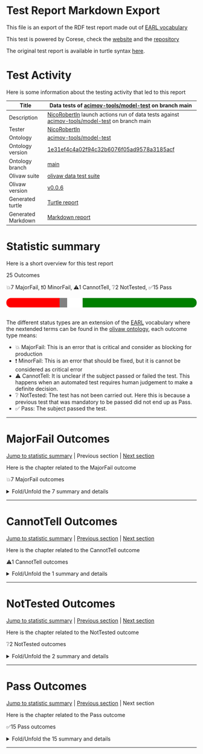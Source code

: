 # Test Report Markdown Export

This file is an export of the RDF test report made out of [EARL vocabulary](https://www.w3.org/TR/EARL10/)

This test is powered by Corese, check the [website](https://project.inria.fr/corese/) and the [repository](https://github.com/Wimmics/corese)

The original test report is available in turtle syntax [here](./data-test-actions.ttl).

# Test Activity

Here is some information about the testing activity that led to this report

|Title|Data&#32;tests&#32;of&#32;[acimov-tools/model-test](https://github.com/acimov-tools/model-test)&#32;on&#32;branch&#32;main|
|--|--|
|Description|[NicoRobertIn](https://github.com/NicoRobertIn)&#32;launch&#32;actions&#32;run&#32;of&#32;data&#32;tests&#32;against&#32;[acimov-tools/model-test](https://github.com/acimov-tools/model-test)&#32;on&#32;branch&#32;main|
|Tester|[NicoRobertIn](https://github.com/NicoRobertIn)|
|Ontology|[acimov-tools/model-test](https://github.com/acimov-tools/model-test)|
|Ontology version|[1e31ef4c4a02f94c32b6076f05ad9578a3185acf](https://github.com/acimov-tools/model-test/tree/1e31ef4c4a02f94c32b6076f05ad9578a3185acf)|
|Ontology branch|[main](https://github.com/acimov-tools/model-test/tree/main)|
|Olivaw suite|[olivaw data test suite](https://github.com/Wimmics/olivaw/blob/v0.0.6/olivaw/test/data/suite.py)|
|Olivaw version|[v0.0.6](https://github.com/Wimmics/olivaw)|
|Generated turtle|[Turtle report](./data-test-actions.ttl)|
|Generated Markdown|[Markdown report](./data-test-actions.md)|

# Statistic summary

Here is a short overview for this test report

25 Outcomes

:boom:7 MajorFail, :exclamation:0 MinorFail, :warning:1 CannotTell, :grey_question:2 NotTested, :white_check_mark:15 Pass

<div  style="border-radius: 12px; height: 25px; overflow: hidden"><img src="../assets/red.png" width="28%" height="25px"/><img src="../assets/orange.png" width="0%" height="25px"/><img src="../assets/grey.png" width="4%" height="25px"/><img src="../assets/white.png" width="8%" height="25px"/><img src="../assets/green.png" width="60%" height="25px"/></div>

<br/>

The different status types are an extension of the [EARL](https://www.w3.org/TR/EARL10-Schema/) vocabulary where the nextended terms can be found in the [olivaw ontology](https://ns.inria.fr/olivaw#), each outcome type means:
* :boom: MajorFail: This is an error that is critical and consider as blocking for production
* :exclamation: MinorFail: This is an error that should be fixed, but it is cannot be considered as critical error
* :warning: CannotTell: It is unclear if the subject passed or failed the test. This happens when an automated test requires human judgement to make a definite decision.
* :grey_question: NotTested:  The test has not been carried out. Here this is because a previous test that was mandatory to be passed did not end up as Pass.
* :white_check_mark: Pass: The subject passed the test.

***


# MajorFail Outcomes

[Jump to statistic summary](#statistic-summary)	|	Previous section	|	[Next section](#cannottell-outcomes)

Here is the chapter related to the MajorFail outcome

:boom:7 MajorFail outcomes

<details>
<summary>Fold/Unfold the 7 summary and details</summary>

## MajorFail Outcomes Summary

:boom:7 MajorFail outcomes

|*Jump*|*Number*|*Status*|*Subject*|*Criterion*|*Title*|*Link*|
|------|--------|--------|---------|-----------|-------|------|
|[Chapter top](#majorfail-outcomes)|<div id="summary-MajorFail-1">1/7</div>|:boom:MajorFail|`usecase-zeusecase-wronguncommonprefix`|[data-richness](https://raw.githubusercontent.com/acimov-tools/model-test/main/.acimov/custom-tests/data/richness.shacl#criterion)|Error on custom test |[Jump](#majorfail-outcome-number-1)|
|[Chapter top](#majorfail-outcomes)|<div id="summary-MajorFail-2">2/7</div>|:boom:MajorFail|`usecase-zeusecase-wrongcommonprefix`|[data-richness](https://raw.githubusercontent.com/acimov-tools/model-test/main/.acimov/custom-tests/data/richness.shacl#criterion)|Error on custom test |[Jump](#majorfail-outcome-number-2)|
|[Chapter top](#majorfail-outcomes)|<div id="summary-MajorFail-3">3/7</div>|:boom:MajorFail|`usecase-zeusecase-syntax`|[syntax](https://ns.inria.fr/olivaw#syntax)|Test subject has syntax errors|[Jump](#majorfail-outcome-number-3)|
|[Chapter top](#majorfail-outcomes)|<div id="summary-MajorFail-4">4/7</div>|:boom:MajorFail|`usecase-zeusecase-notrealterm`|[term-recognition](https://ns.inria.fr/olivaw#term-recognition)|Unknown ontology term|[Jump](#majorfail-outcome-number-4)|
|[Chapter top](#majorfail-outcomes)|<div id="summary-MajorFail-5">5/7</div>|:boom:MajorFail|`usecase-zeusecase-notrealterm`|[data-richness](https://raw.githubusercontent.com/acimov-tools/model-test/main/.acimov/custom-tests/data/richness.shacl#criterion)|Error on custom test |[Jump](#majorfail-outcome-number-5)|
|[Chapter top](#majorfail-outcomes)|<div id="summary-MajorFail-6">6/7</div>|:boom:MajorFail|`usecase-zeusecase-inconsistent`|[owl-rl-constraint](https://ns.inria.fr/olivaw#owl-rl-constraint)|OWL RL Constraint violation|[Jump](#majorfail-outcome-number-6)|
|[Chapter top](#majorfail-outcomes)|<div id="summary-MajorFail-7">7/7</div>|:boom:MajorFail|`dataset-domain1-scenario1`|[owl-rl-constraint](https://ns.inria.fr/olivaw#owl-rl-constraint)|OWL RL Constraint violation|[Jump](#majorfail-outcome-number-7)|

***

## MajorFail Outcomes Details

This subchapter gives more details to the :boom:MajorFail outcomes

### MajorFail Outcome number 1

[Jump to summary definition](#summary-MajorFail-1)	|	Previous MajorFail outcome	|	[Next MajorFail outcome](#majorfail-outcome-number-2)

:boom:MajorFail outcome
#### Subject detail
|Name|usecase-zeusecase-wronguncommonprefix|
|----|----|
|Title|Standalone&#32;use&#32;case&#32;use-cases/zeusecase/wronguncommonprefix.ttl&#32;from&#32;branch&#32;main|
|Composition|- [Use case zeusecase/wronguncommonprefix](https://github.com/acimov-tools/model-test/blob/main/use-cases/zeusecase/wronguncommonprefix.ttl)|

#### Criterion detail
|Identifier|[data-richness](https://raw.githubusercontent.com/acimov-tools/model-test/main/.acimov/custom-tests/data/richness.shacl#criterion)|
|----|----|
|Title|The&#32;vocabulary&#32;is&#32;linked&#32;to&#32;by&#32;other&#32;vocabularies|
|Description|Each&#32;node&#32;should&#32;have&#32;predicates&#32;other&#32;than&#32;rdf:type|

#### Outcome Detail
|Jump|Type|:boom:MajorFail|
|----|----|----|
|[Section top](#majorfail-outcome-number-1)|Identifier|`data-richness`|
|[Section top](#majorfail-outcome-number-1)|Title|Error&#32;on&#32;custom&#32;test&#32;|
|[Section top](#majorfail-outcome-number-1)|Description|Error&#32;occured&#32;while&#32;running&#32;custom&#32;test&#32;|
|[Section top](#majorfail-outcome-number-1)|Pointer|<pre lang="Turtle"><code>:shape&#32;a&#32;sh:NodeShape&#32;;  &#10; &#32; &#32; &#32; &#32;sh:message&#32; &#34;Some&#32;subjects&#32;only&#32;have&#32;a&#32;rdf:type&#32;property&#34; &#32;;  &#10; &#32; &#32; &#32; &#32;sh:severity&#32;sh:Warning&#32;;  &#10; &#32; &#32; &#32; &#32;sh:sparql&#32; &#91;&#32;sh:select&#32; &#34; &#34; &#34;  &#10;select&#32;?this&#32;where&#32;{  &#10; &#32; &#32;?this&#32;?p&#32;?o&#32;.  &#10; &#32; &#32; &#32;filter&#32;(?p&#32;!=&#32;rdf:t...&#34; &#34; &#34; &#32;]&#32;;  &#10; &#32; &#32; &#32; &#32;sh:targetSubjectsOf&#32;rdf:type&#32;.</code></pre>|
|[Section top](#majorfail-outcome-number-1)|Pointer|<pre lang="Turtle"><code>violation:91d00856-b3cb-4ae8-8896-79f968088ac6&#32;a&#32;sh:ValidationResult&#32;;  &#10; &#32; &#32; &#32; &#32;sh:focusNode&#32; &#60;https://www.example.org/zeusecase/zeInstance> &#32;;  &#10; &#32; &#32; &#32; &#32;sh:resultMessage&#32; &#34;Some&#32;subjects&#32;only&#32;have&#32;a&#32;rdf:type&#32;property&#34; &#32;;  &#10; &#32; &#32; &#32; &#32;sh:resultPath&#32;sh:sparql&#32;;  &#10; &#32; &#32; &#32; &#32;sh:resultSeverity&#32;sh:Warning&#32;;  &#10; &#32; &#32; &#32; &#32;sh:sourceConstraintComponent&#32;sh:sparqlCount&#32;;  &#10; &#32; &#32; &#32; &#32;sh:sourceShape&#32;data-richness:shape&#32;.</code></pre>|
|[Section top](#majorfail-outcome-number-1)|Pointer|<pre lang="Turtle"><code>:zeInstance&#32;a&#32; &#60;http://www.example.org/olivaw/ClassA> &#32;.</code></pre>|

***
### MajorFail Outcome number 2

[Jump to summary definition](#summary-MajorFail-2)	|	[Previous MajorFail outcome](#majorfail-outcome-number-1)	|	[Next MajorFail outcome](#majorfail-outcome-number-3)

:boom:MajorFail outcome
#### Subject detail
|Name|usecase-zeusecase-wrongcommonprefix|
|----|----|
|Title|Standalone&#32;use&#32;case&#32;use-cases/zeusecase/wrongcommonprefix.ttl&#32;from&#32;branch&#32;main|
|Composition|- [Use case zeusecase/wrongcommonprefix](https://github.com/acimov-tools/model-test/blob/main/use-cases/zeusecase/wrongcommonprefix.ttl)|

#### Criterion detail
|Identifier|[data-richness](https://raw.githubusercontent.com/acimov-tools/model-test/main/.acimov/custom-tests/data/richness.shacl#criterion)|
|----|----|
|Title|The&#32;vocabulary&#32;is&#32;linked&#32;to&#32;by&#32;other&#32;vocabularies|
|Description|Each&#32;node&#32;should&#32;have&#32;predicates&#32;other&#32;than&#32;rdf:type|

#### Outcome Detail
|Jump|Type|:boom:MajorFail|
|----|----|----|
|[Section top](#majorfail-outcome-number-2)|Identifier|`data-richness`|
|[Section top](#majorfail-outcome-number-2)|Title|Error&#32;on&#32;custom&#32;test&#32;|
|[Section top](#majorfail-outcome-number-2)|Description|Error&#32;occured&#32;while&#32;running&#32;custom&#32;test&#32;|
|[Section top](#majorfail-outcome-number-2)|Pointer|<pre lang="Turtle"><code>:shape&#32;a&#32;sh:NodeShape&#32;;  &#10; &#32; &#32; &#32; &#32;sh:message&#32; &#34;Some&#32;subjects&#32;only&#32;have&#32;a&#32;rdf:type&#32;property&#34; &#32;;  &#10; &#32; &#32; &#32; &#32;sh:severity&#32;sh:Warning&#32;;  &#10; &#32; &#32; &#32; &#32;sh:sparql&#32; &#91;&#32;sh:select&#32; &#34; &#34; &#34;  &#10;select&#32;?this&#32;where&#32;{  &#10; &#32; &#32;?this&#32;?p&#32;?o&#32;.  &#10; &#32; &#32; &#32;filter&#32;(?p&#32;!=&#32;rdf:t...&#34; &#34; &#34; &#32;]&#32;;  &#10; &#32; &#32; &#32; &#32;sh:targetSubjectsOf&#32;rdf:type&#32;.</code></pre>|
|[Section top](#majorfail-outcome-number-2)|Pointer|<pre lang="Turtle"><code>violation:ea45baff-aab5-4b92-8fd1-decc5b95c23e&#32;a&#32;sh:ValidationResult&#32;;  &#10; &#32; &#32; &#32; &#32;sh:focusNode&#32; &#60;https://www.example.org/zeusecase/zeInstance> &#32;;  &#10; &#32; &#32; &#32; &#32;sh:resultMessage&#32; &#34;Some&#32;subjects&#32;only&#32;have&#32;a&#32;rdf:type&#32;property&#34; &#32;;  &#10; &#32; &#32; &#32; &#32;sh:resultPath&#32;sh:sparql&#32;;  &#10; &#32; &#32; &#32; &#32;sh:resultSeverity&#32;sh:Warning&#32;;  &#10; &#32; &#32; &#32; &#32;sh:sourceConstraintComponent&#32;sh:sparqlCount&#32;;  &#10; &#32; &#32; &#32; &#32;sh:sourceShape&#32;data-richness:shape&#32;.</code></pre>|
|[Section top](#majorfail-outcome-number-2)|Pointer|<pre lang="Turtle"><code>:zeInstance&#32;a&#32;sand:ClassA&#32;.</code></pre>|

***
### MajorFail Outcome number 3

[Jump to summary definition](#summary-MajorFail-3)	|	[Previous MajorFail outcome](#majorfail-outcome-number-2)	|	[Next MajorFail outcome](#majorfail-outcome-number-4)

:boom:MajorFail outcome
#### Subject detail
|Name|usecase-zeusecase-syntax|
|----|----|
|Title|Standalone&#32;use&#32;case&#32;use-cases/zeusecase/syntax.ttl&#32;from&#32;branch&#32;main|
|Composition|- [Use case zeusecase/syntax](https://github.com/acimov-tools/model-test/blob/main/use-cases/zeusecase/syntax.ttl)|

#### Criterion detail
|Identifier|[syntax](https://ns.inria.fr/olivaw#syntax)|
|----|----|
|Title|Syntax&#32;test|
|Description|A&#32;test&#32;meant&#32;to&#32;check&#32;wether&#32;the&#32;test&#32;subject&#32;is&#32;syntaxically&#32;correct&#32;or&#32;not.|

#### Outcome Detail
|Jump|Type|:boom:MajorFail|
|----|----|----|
|[Section top](#majorfail-outcome-number-3)|Identifier|`syntax-error`|
|[Section top](#majorfail-outcome-number-3)|Title|Test&#32;subject&#32;has&#32;syntax&#32;errors|
|[Section top](#majorfail-outcome-number-3)|Description|Encountered&#32; &#34;a&#34; &#32;at&#32;line&#32;6,&#32;column&#32;27.|

***
### MajorFail Outcome number 4

[Jump to summary definition](#summary-MajorFail-4)	|	[Previous MajorFail outcome](#majorfail-outcome-number-3)	|	[Next MajorFail outcome](#majorfail-outcome-number-5)

:boom:MajorFail outcome
#### Subject detail
|Name|usecase-zeusecase-notrealterm|
|----|----|
|Title|Standalone&#32;use&#32;case&#32;use-cases/zeusecase/notrealterm.ttl&#32;from&#32;branch&#32;main|
|Composition|- [Use case zeusecase/notrealterm](https://github.com/acimov-tools/model-test/blob/main/use-cases/zeusecase/notrealterm.ttl)|

#### Criterion detail
|Identifier|[term-recognition](https://ns.inria.fr/olivaw#term-recognition)|
|----|----|
|Title|Term&#32;recognition&#32;test|
|Description|A&#32;test&#32;meant&#32;to&#32;detect&#32;if&#32;all&#32;the&#32;terms&#32;from&#32;the&#32;subject&#32;that&#32;are&#32;from&#32;the&#32;ontology&#32;namespace&#32;are&#32;indeed&#32;defined&#32;in&#32;the&#32;ontology|

#### Outcome Detail
|Jump|Type|:boom:MajorFail|
|----|----|----|
|[Section top](#majorfail-outcome-number-4)|Identifier|`unknown-term`|
|[Section top](#majorfail-outcome-number-4)|Title|Unknown&#32;ontology&#32;term|
|[Section top](#majorfail-outcome-number-4)|Description|Some&#32;fragment&#32;terms&#32;are&#32;in&#32;ontology&#32;namespace&#32;but&#32;not&#32;defined&#32;in&#32;ontology|
|[Section top](#majorfail-outcome-number-4)|Pointer|<pre lang="Turtle"><code>Term&#32;not&#32;recognized:&#32; &#60;https://www.example.org/olivaw/ClasseA></code></pre>|
|[Section top](#majorfail-outcome-number-4)|Pointer|<pre lang="Turtle"><code>&#60;https://www.example.org/zeusecase/zeInstance> &#32;a&#32;:ClasseA&#32;.</code></pre>|

***
### MajorFail Outcome number 5

[Jump to summary definition](#summary-MajorFail-5)	|	[Previous MajorFail outcome](#majorfail-outcome-number-4)	|	[Next MajorFail outcome](#majorfail-outcome-number-6)

:boom:MajorFail outcome
#### Subject detail
|Name|usecase-zeusecase-notrealterm|
|----|----|
|Title|Standalone&#32;use&#32;case&#32;use-cases/zeusecase/notrealterm.ttl&#32;from&#32;branch&#32;main|
|Composition|- [Use case zeusecase/notrealterm](https://github.com/acimov-tools/model-test/blob/main/use-cases/zeusecase/notrealterm.ttl)|

#### Criterion detail
|Identifier|[data-richness](https://raw.githubusercontent.com/acimov-tools/model-test/main/.acimov/custom-tests/data/richness.shacl#criterion)|
|----|----|
|Title|The&#32;vocabulary&#32;is&#32;linked&#32;to&#32;by&#32;other&#32;vocabularies|
|Description|Each&#32;node&#32;should&#32;have&#32;predicates&#32;other&#32;than&#32;rdf:type|

#### Outcome Detail
|Jump|Type|:boom:MajorFail|
|----|----|----|
|[Section top](#majorfail-outcome-number-5)|Identifier|`data-richness`|
|[Section top](#majorfail-outcome-number-5)|Title|Error&#32;on&#32;custom&#32;test&#32;|
|[Section top](#majorfail-outcome-number-5)|Description|Error&#32;occured&#32;while&#32;running&#32;custom&#32;test&#32;|
|[Section top](#majorfail-outcome-number-5)|Pointer|<pre lang="Turtle"><code>:shape&#32;a&#32;sh:NodeShape&#32;;  &#10; &#32; &#32; &#32; &#32;sh:message&#32; &#34;Some&#32;subjects&#32;only&#32;have&#32;a&#32;rdf:type&#32;property&#34; &#32;;  &#10; &#32; &#32; &#32; &#32;sh:severity&#32;sh:Warning&#32;;  &#10; &#32; &#32; &#32; &#32;sh:sparql&#32; &#91;&#32;sh:select&#32; &#34; &#34; &#34;  &#10;select&#32;?this&#32;where&#32;{  &#10; &#32; &#32;?this&#32;?p&#32;?o&#32;.  &#10; &#32; &#32; &#32;filter&#32;(?p&#32;!=&#32;rdf:t...&#34; &#34; &#34; &#32;]&#32;;  &#10; &#32; &#32; &#32; &#32;sh:targetSubjectsOf&#32;rdf:type&#32;.</code></pre>|
|[Section top](#majorfail-outcome-number-5)|Pointer|<pre lang="Turtle"><code>violation:7e305e1e-bea6-4b13-a67a-fc99828b91d4&#32;a&#32;sh:ValidationResult&#32;;  &#10; &#32; &#32; &#32; &#32;sh:focusNode&#32; &#60;https://www.example.org/zeusecase/zeInstance> &#32;;  &#10; &#32; &#32; &#32; &#32;sh:resultMessage&#32; &#34;Some&#32;subjects&#32;only&#32;have&#32;a&#32;rdf:type&#32;property&#34; &#32;;  &#10; &#32; &#32; &#32; &#32;sh:resultPath&#32;sh:sparql&#32;;  &#10; &#32; &#32; &#32; &#32;sh:resultSeverity&#32;sh:Warning&#32;;  &#10; &#32; &#32; &#32; &#32;sh:sourceConstraintComponent&#32;sh:sparqlCount&#32;;  &#10; &#32; &#32; &#32; &#32;sh:sourceShape&#32;data-richness:shape&#32;.</code></pre>|
|[Section top](#majorfail-outcome-number-5)|Pointer|<pre lang="Turtle"><code>:zeInstance&#32;a&#32;sand:ClasseA&#32;.</code></pre>|

***
### MajorFail Outcome number 6

[Jump to summary definition](#summary-MajorFail-6)	|	[Previous MajorFail outcome](#majorfail-outcome-number-5)	|	[Next MajorFail outcome](#majorfail-outcome-number-7)

:boom:MajorFail outcome
#### Subject detail
|Name|usecase-zeusecase-inconsistent|
|----|----|
|Title|Standalone&#32;use&#32;case&#32;use-cases/zeusecase/inconsistent.ttl&#32;from&#32;branch&#32;main|
|Composition|- [Use case zeusecase/inconsistent](https://github.com/acimov-tools/model-test/blob/main/use-cases/zeusecase/inconsistent.ttl)|

#### Criterion detail
|Identifier|[owl-rl-constraint](https://ns.inria.fr/olivaw#owl-rl-constraint)|
|----|----|
|Title|OWL&#32;RL&#32;Constraint&#32;test|
|Description|A&#32;test&#32;meant&#32;to&#32;check&#32;wether&#32;the&#32;test&#32;subject&#32;is&#32;syntaxically&#32;correct&#32;or&#32;not.|

#### Outcome Detail
|Jump|Type|:boom:MajorFail|
|----|----|----|
|[Section top](#majorfail-outcome-number-6)|Identifier|`owl-rl-constraint-violation`|
|[Section top](#majorfail-outcome-number-6)|Title|OWL&#32;RL&#32;Constraint&#32;violation|
|[Section top](#majorfail-outcome-number-6)|Description|http://www.w3.org/2002/07/owl#AllDisjointClasses&#32; &#10;rdf:type&#32;sp:ConstraintViolation&#32; &#10;sp:violationRoot&#32; &#60;https://www.example.org/zeusecase/zeInstance> &#32; &#10;rdfs:label&#32; &#34;Violates&#32;owl:AllDisjointClasses&#34; &#32; &#10;sp:arg1&#32; &#60;https://www.example.org/zeusecase/zeClassA> &#32; &#10;sp:arg2&#32; &#60;https://www.example.org/zeusecase/zeClassB> &#32; &#10; &#32; &#10;|

***
### MajorFail Outcome number 7

[Jump to summary definition](#summary-MajorFail-7)	|	[Previous MajorFail outcome](#majorfail-outcome-number-6)	|	Next MajorFail outcome

:boom:MajorFail outcome
#### Subject detail
|Name|dataset-domain1-scenario1|
|----|----|
|Title|Standalone&#32;dataset&#32;domains/domain1/scenario1/dataset.ttl&#32;from&#32;branch&#32;main|
|Composition|- [Dataset domain1/scenario1](https://github.com/acimov-tools/model-test/blob/main/domains/domain1/scenario1/dataset.ttl)|

#### Criterion detail
|Identifier|[owl-rl-constraint](https://ns.inria.fr/olivaw#owl-rl-constraint)|
|----|----|
|Title|OWL&#32;RL&#32;Constraint&#32;test|
|Description|A&#32;test&#32;meant&#32;to&#32;check&#32;wether&#32;the&#32;test&#32;subject&#32;is&#32;syntaxically&#32;correct&#32;or&#32;not.|

#### Outcome Detail
|Jump|Type|:boom:MajorFail|
|----|----|----|
|[Section top](#majorfail-outcome-number-7)|Identifier|`owl-rl-constraint-violation`|
|[Section top](#majorfail-outcome-number-7)|Title|OWL&#32;RL&#32;Constraint&#32;violation|
|[Section top](#majorfail-outcome-number-7)|Description|http://www.w3.org/2002/07/owl#AllDisjointClasses&#32; &#10;rdf:type&#32;sp:ConstraintViolation&#32; &#10;sp:violationRoot&#32; &#60;http://stardog.com/tutorial/The&lowbar;Beatles> &#32; &#10;rdfs:label&#32; &#34;Violates&#32;owl:AllDisjointClasses&#34; &#32; &#10;sp:arg1&#32; &#60;https://www.example.org/A> &#32; &#10;sp:arg2&#32; &#60;https://www.example.org/B> &#32; &#10; &#32; &#10;|

***

</details>

***


# CannotTell Outcomes

[Jump to statistic summary](#statistic-summary)	|	[Previous section](#majorfail-outcomes)	|	[Next section](#nottested-outcomes)

Here is the chapter related to the CannotTell outcome

:warning:1 CannotTell outcomes

<details>
<summary>Fold/Unfold the 1 summary and details</summary>

## CannotTell Outcomes Summary

:warning:1 CannotTell outcomes

|*Jump*|*Number*|*Status*|*Subject*|*Criterion*|*Title*|*Link*|
|------|--------|--------|---------|-----------|-------|------|
|[Chapter top](#cannottell-outcomes)|<div id="summary-CannotTell-1">1/1</div>|:warning:CannotTell|`usecase-zeusecase-wronguncommonprefix`|[namespace-validity](https://ns.inria.fr/olivaw#namespace-validity)|Possible namespace typo|[Jump](#cannottell-outcome-number-1)|

***

## CannotTell Outcomes Details

This subchapter gives more details to the :warning:CannotTell outcomes

### CannotTell Outcome number 1

[Jump to summary definition](#summary-CannotTell-1)	|	Previous CannotTell outcome	|	Next CannotTell outcome

:warning:CannotTell outcome
#### Subject detail
|Name|usecase-zeusecase-wronguncommonprefix|
|----|----|
|Title|Standalone&#32;use&#32;case&#32;use-cases/zeusecase/wronguncommonprefix.ttl&#32;from&#32;branch&#32;main|
|Composition|- [Use case zeusecase/wronguncommonprefix](https://github.com/acimov-tools/model-test/blob/main/use-cases/zeusecase/wronguncommonprefix.ttl)|

#### Criterion detail
|Identifier|[namespace-validity](https://ns.inria.fr/olivaw#namespace-validity)|
|----|----|
|Title|Prefix&#32;validity&#32;test|
|Description|A&#32;test&#32;case&#32;checking&#32;if&#32;all&#32;the&#32;prefixes&#32;are&#32;not&#32;too&#32;close&#32;from&#32;the&#32;most&#32;used&#32;existing&#32;namespaces&#32;(according&#32;to&#32;prefix&#32;cc)&#32;or&#32;an&#32;ontology&#32;namespace|

#### Outcome Detail
|Jump|Type|:warning:CannotTell|
|----|----|----|
|[Section top](#cannottell-outcome-number-1)|Identifier|`namespace-typo`|
|[Section top](#cannottell-outcome-number-1)|Title|Possible&#32;namespace&#32;typo|
|[Section top](#cannottell-outcome-number-1)|Description|The&#32;following&#32;namespace&#32;seems&#32;suspicious:  &#10; &#32;http://www.example.org/olivaw/&#32;  &#10;Was&#32;it&#32;supposed&#32;to&#32;correspond&#32;to&#32;one&#32;of&#32;these&#32;namespaces?|
|[Section top](#cannottell-outcome-number-1)|Pointer|<pre lang="Turtle"><code>Namespace&#32;usage&#32;in&#32;the&#32;subject&#32;file:</code></pre>|
|[Section top](#cannottell-outcome-number-1)|Pointer|<pre lang="Turtle"><code>&#60;https://www.example.org/zeusecase/zeInstance> &#32;a&#32; &#60;http://www.example.org/olivaw/ClassA> &#32;.</code></pre>|
|[Section top](#cannottell-outcome-number-1)|Pointer|<pre lang="Turtle"><code>Similar&#32;namespace&#32;found&#32;in&#32;file:  &#10;./use-cases/zeusecase/notrealterm.ttl&#32;  &#10;Namespace&#32;found:  &#10;https://www.example.org/olivaw/</code></pre>|
|[Section top](#cannottell-outcome-number-1)|Pointer|<pre lang="Turtle"><code>&#60;https://www.example.org/zeusecase/zeInstance> &#32;a&#32;similar-namespace:ClasseA&#32;.</code></pre>|

***

</details>

***


# NotTested Outcomes

[Jump to statistic summary](#statistic-summary)	|	[Previous section](#cannottell-outcomes)	|	[Next section](#pass-outcomes)

Here is the chapter related to the NotTested outcome

:grey_question:2 NotTested outcomes

<details>
<summary>Fold/Unfold the 2 summary and details</summary>

## NotTested Outcomes Summary

:grey_question:2 NotTested outcomes

|*Jump*|*Number*|*Status*|*Subject*|*Criterion*|*Title*|*Link*|
|------|--------|--------|---------|-----------|-------|------|
|[Chapter top](#nottested-outcomes)|<div id="summary-NotTested-1">1/2</div>|:grey_question:NotTested|`usecase-zeusecase-syntax`|[data-richness](https://ns.inria.fr/olivaw#data-richness)|Error on custom test |[Jump](#nottested-outcome-number-1)|
|[Chapter top](#nottested-outcomes)|<div id="summary-NotTested-2">2/2</div>|:grey_question:NotTested|`usecase-zeusecase-syntax`|[node-with-class](https://ns.inria.fr/olivaw#node-with-class)|Error on custom test |[Jump](#nottested-outcome-number-2)|

***

## NotTested Outcomes Details

This subchapter gives more details to the :grey_question:NotTested outcomes

### NotTested Outcome number 1

[Jump to summary definition](#summary-NotTested-1)	|	Previous NotTested outcome	|	[Next NotTested outcome](#nottested-outcome-number-2)

:grey_question:NotTested outcome
#### Subject detail
|Name|usecase-zeusecase-syntax|
|----|----|
|Title|Standalone&#32;use&#32;case&#32;use-cases/zeusecase/syntax.ttl&#32;from&#32;branch&#32;main|
|Composition|- [Use case zeusecase/syntax](https://github.com/acimov-tools/model-test/blob/main/use-cases/zeusecase/syntax.ttl)|

#### Criterion detail
|Identifier|[data-richness](https://ns.inria.fr/olivaw#data-richness)|
|----|----|
|Title|The&#32;vocabulary&#32;is&#32;linked&#32;to&#32;by&#32;other&#32;vocabularies|
|Description|Each&#32;node&#32;should&#32;have&#32;predicates&#32;other&#32;than&#32;rdf:type|

#### Outcome Detail
|Jump|Type|:grey_question:NotTested|
|----|----|----|
|[Section top](#nottested-outcome-number-1)|Identifier|`data-richness`|
|[Section top](#nottested-outcome-number-1)|Title|Error&#32;on&#32;custom&#32;test&#32;|
|[Section top](#nottested-outcome-number-1)|Description|Custom&#32;test&#32; &#32;could&#32;not&#32;be&#32;run&#32;because&#32;the&#32;subject&#32;could&#32;not&#32;be&#32;loaded&#32;in&#32;the&#32;engine|

***
### NotTested Outcome number 2

[Jump to summary definition](#summary-NotTested-2)	|	[Previous NotTested outcome](#nottested-outcome-number-1)	|	Next NotTested outcome

:grey_question:NotTested outcome
#### Subject detail
|Name|usecase-zeusecase-syntax|
|----|----|
|Title|Standalone&#32;use&#32;case&#32;use-cases/zeusecase/syntax.ttl&#32;from&#32;branch&#32;main|
|Composition|- [Use case zeusecase/syntax](https://github.com/acimov-tools/model-test/blob/main/use-cases/zeusecase/syntax.ttl)|

#### Criterion detail
|Identifier|[node-with-class](https://ns.inria.fr/olivaw#node-with-class)|
|----|----|
|Title|Classed&#32;node&#32;test|
|Description|A&#32;test&#32;meant&#32;to&#32;test&#32;if&#32;each&#32;node&#32;has&#32;a&#32;rdf:type&#32;property|

#### Outcome Detail
|Jump|Type|:grey_question:NotTested|
|----|----|----|
|[Section top](#nottested-outcome-number-2)|Identifier|`node-with-class`|
|[Section top](#nottested-outcome-number-2)|Title|Error&#32;on&#32;custom&#32;test&#32;|
|[Section top](#nottested-outcome-number-2)|Description|Custom&#32;test&#32; &#32;could&#32;not&#32;be&#32;run&#32;because&#32;the&#32;subject&#32;could&#32;not&#32;be&#32;loaded&#32;in&#32;the&#32;engine|

***

</details>

***


# Pass Outcomes

[Jump to statistic summary](#statistic-summary)	|	[Previous section](#nottested-outcomes)	|	Next section

Here is the chapter related to the Pass outcome

:white_check_mark:15 Pass outcomes

<details>
<summary>Fold/Unfold the 15 summary and details</summary>

## Pass Outcomes Summary

:white_check_mark:15 Pass outcomes

|*Jump*|*Number*|*Status*|*Subject*|*Criterion*|*Title*|*Link*|
|------|--------|--------|---------|-----------|-------|------|
|[Chapter top](#pass-outcomes)|<div id="summary-Pass-1">1/15</div>|:white_check_mark:Pass|`usecase-zeusecase-wronguncommonprefix`|[owl-rl-constraint](https://ns.inria.fr/olivaw#owl-rl-constraint)|OWL RL consistent|[Jump](#pass-outcome-number-1)|
|[Chapter top](#pass-outcomes)|<div id="summary-Pass-2">2/15</div>|:white_check_mark:Pass|`usecase-zeusecase-wronguncommonprefix`|[syntax](https://ns.inria.fr/olivaw#syntax)|Correct syntax|[Jump](#pass-outcome-number-2)|
|[Chapter top](#pass-outcomes)|<div id="summary-Pass-3">3/15</div>|:white_check_mark:Pass|`usecase-zeusecase-wronguncommonprefix`|[term-recognition](https://ns.inria.fr/olivaw#term-recognition)|Every term exists|[Jump](#pass-outcome-number-3)|
|[Chapter top](#pass-outcomes)|<div id="summary-Pass-4">4/15</div>|:white_check_mark:Pass|`usecase-zeusecase-wronguncommonprefix`|[node-with-class](https://raw.githubusercontent.com/acimov-tools/model-test/main/.acimov/custom-tests/data/node-with-class.shacl#criterion)|Test  passed|[Jump](#pass-outcome-number-4)|
|[Chapter top](#pass-outcomes)|<div id="summary-Pass-5">5/15</div>|:white_check_mark:Pass|`usecase-zeusecase-wrongcommonprefix`|[namespace-validity](https://ns.inria.fr/olivaw#namespace-validity)|No namespace typo|[Jump](#pass-outcome-number-5)|
|[Chapter top](#pass-outcomes)|<div id="summary-Pass-6">6/15</div>|:white_check_mark:Pass|`usecase-zeusecase-wrongcommonprefix`|[owl-rl-constraint](https://ns.inria.fr/olivaw#owl-rl-constraint)|OWL RL consistent|[Jump](#pass-outcome-number-6)|
|[Chapter top](#pass-outcomes)|<div id="summary-Pass-7">7/15</div>|:white_check_mark:Pass|`usecase-zeusecase-wrongcommonprefix`|[syntax](https://ns.inria.fr/olivaw#syntax)|Correct syntax|[Jump](#pass-outcome-number-7)|
|[Chapter top](#pass-outcomes)|<div id="summary-Pass-8">8/15</div>|:white_check_mark:Pass|`usecase-zeusecase-wrongcommonprefix`|[term-recognition](https://ns.inria.fr/olivaw#term-recognition)|Every term exists|[Jump](#pass-outcome-number-8)|
|[Chapter top](#pass-outcomes)|<div id="summary-Pass-9">9/15</div>|:white_check_mark:Pass|`usecase-zeusecase-wrongcommonprefix`|[node-with-class](https://raw.githubusercontent.com/acimov-tools/model-test/main/.acimov/custom-tests/data/node-with-class.shacl#criterion)|Test  passed|[Jump](#pass-outcome-number-9)|
|[Chapter top](#pass-outcomes)|<div id="summary-Pass-10">10/15</div>|:white_check_mark:Pass|`usecase-zeusecase-notrealterm`|[namespace-validity](https://ns.inria.fr/olivaw#namespace-validity)|No namespace typo|[Jump](#pass-outcome-number-10)|
|[Chapter top](#pass-outcomes)|<div id="summary-Pass-11">11/15</div>|:white_check_mark:Pass|`usecase-zeusecase-notrealterm`|[owl-rl-constraint](https://ns.inria.fr/olivaw#owl-rl-constraint)|OWL RL consistent|[Jump](#pass-outcome-number-11)|
|[Chapter top](#pass-outcomes)|<div id="summary-Pass-12">12/15</div>|:white_check_mark:Pass|`usecase-zeusecase-notrealterm`|[syntax](https://ns.inria.fr/olivaw#syntax)|Correct syntax|[Jump](#pass-outcome-number-12)|
|[Chapter top](#pass-outcomes)|<div id="summary-Pass-13">13/15</div>|:white_check_mark:Pass|`usecase-zeusecase-notrealterm`|[node-with-class](https://raw.githubusercontent.com/acimov-tools/model-test/main/.acimov/custom-tests/data/node-with-class.shacl#criterion)|Test  passed|[Jump](#pass-outcome-number-13)|
|[Chapter top](#pass-outcomes)|<div id="summary-Pass-14">14/15</div>|:white_check_mark:Pass|`usecase-zeusecase-inconsistent`|[syntax](https://ns.inria.fr/olivaw#syntax)|Correct syntax|[Jump](#pass-outcome-number-14)|
|[Chapter top](#pass-outcomes)|<div id="summary-Pass-15">15/15</div>|:white_check_mark:Pass|`dataset-domain1-scenario1`|[syntax](https://ns.inria.fr/olivaw#syntax)|Correct syntax|[Jump](#pass-outcome-number-15)|

***

## Pass Outcomes Details

This subchapter gives more details to the :white_check_mark:Pass outcomes

### Pass Outcome number 1

[Jump to summary definition](#summary-Pass-1)	|	Previous Pass outcome	|	[Next Pass outcome](#pass-outcome-number-2)

:white_check_mark:Pass outcome
#### Subject detail
|Name|usecase-zeusecase-wronguncommonprefix|
|----|----|
|Title|Standalone&#32;use&#32;case&#32;use-cases/zeusecase/wronguncommonprefix.ttl&#32;from&#32;branch&#32;main|
|Composition|- [Use case zeusecase/wronguncommonprefix](https://github.com/acimov-tools/model-test/blob/main/use-cases/zeusecase/wronguncommonprefix.ttl)|

#### Criterion detail
|Identifier|[owl-rl-constraint](https://ns.inria.fr/olivaw#owl-rl-constraint)|
|----|----|
|Title|OWL&#32;RL&#32;Constraint&#32;test|
|Description|A&#32;test&#32;meant&#32;to&#32;check&#32;wether&#32;the&#32;test&#32;subject&#32;is&#32;syntaxically&#32;correct&#32;or&#32;not.|

#### Outcome Detail
|Jump|Type|:white_check_mark:Pass|
|----|----|----|
|[Section top](#pass-outcome-number-1)|Identifier|`owl-rl-constraint-violation`|
|[Section top](#pass-outcome-number-1)|Title|OWL&#32;RL&#32;consistent|
|[Section top](#pass-outcome-number-1)|Description|The&#32;provided&#32;graph&#32;is&#32;consistent&#32;for&#32;any&#32;OWL&#32;RL&#32;constraint|

***
### Pass Outcome number 2

[Jump to summary definition](#summary-Pass-2)	|	[Previous Pass outcome](#pass-outcome-number-1)	|	[Next Pass outcome](#pass-outcome-number-3)

:white_check_mark:Pass outcome
#### Subject detail
|Name|usecase-zeusecase-wronguncommonprefix|
|----|----|
|Title|Standalone&#32;use&#32;case&#32;use-cases/zeusecase/wronguncommonprefix.ttl&#32;from&#32;branch&#32;main|
|Composition|- [Use case zeusecase/wronguncommonprefix](https://github.com/acimov-tools/model-test/blob/main/use-cases/zeusecase/wronguncommonprefix.ttl)|

#### Criterion detail
|Identifier|[syntax](https://ns.inria.fr/olivaw#syntax)|
|----|----|
|Title|Syntax&#32;test|
|Description|A&#32;test&#32;meant&#32;to&#32;check&#32;wether&#32;the&#32;test&#32;subject&#32;is&#32;syntaxically&#32;correct&#32;or&#32;not.|

#### Outcome Detail
|Jump|Type|:white_check_mark:Pass|
|----|----|----|
|[Section top](#pass-outcome-number-2)|Identifier|`syntax-error`|
|[Section top](#pass-outcome-number-2)|Title|Correct&#32;syntax|
|[Section top](#pass-outcome-number-2)|Description|Test&#32;subject&#32;has&#32;a&#32;correct&#32;syntax|

***
### Pass Outcome number 3

[Jump to summary definition](#summary-Pass-3)	|	[Previous Pass outcome](#pass-outcome-number-2)	|	[Next Pass outcome](#pass-outcome-number-4)

:white_check_mark:Pass outcome
#### Subject detail
|Name|usecase-zeusecase-wronguncommonprefix|
|----|----|
|Title|Standalone&#32;use&#32;case&#32;use-cases/zeusecase/wronguncommonprefix.ttl&#32;from&#32;branch&#32;main|
|Composition|- [Use case zeusecase/wronguncommonprefix](https://github.com/acimov-tools/model-test/blob/main/use-cases/zeusecase/wronguncommonprefix.ttl)|

#### Criterion detail
|Identifier|[term-recognition](https://ns.inria.fr/olivaw#term-recognition)|
|----|----|
|Title|Term&#32;recognition&#32;test|
|Description|A&#32;test&#32;meant&#32;to&#32;detect&#32;if&#32;all&#32;the&#32;terms&#32;from&#32;the&#32;subject&#32;that&#32;are&#32;from&#32;the&#32;ontology&#32;namespace&#32;are&#32;indeed&#32;defined&#32;in&#32;the&#32;ontology|

#### Outcome Detail
|Jump|Type|:white_check_mark:Pass|
|----|----|----|
|[Section top](#pass-outcome-number-3)|Identifier|`unknown-term`|
|[Section top](#pass-outcome-number-3)|Title|Every&#32;term&#32;exists|
|[Section top](#pass-outcome-number-3)|Description|All&#32;the&#32;ontologic&#32;terms&#32;in&#32;the&#32;subject&#32;are&#32;defined&#32;in&#32;the&#32;ontology|

***
### Pass Outcome number 4

[Jump to summary definition](#summary-Pass-4)	|	[Previous Pass outcome](#pass-outcome-number-3)	|	[Next Pass outcome](#pass-outcome-number-5)

:white_check_mark:Pass outcome
#### Subject detail
|Name|usecase-zeusecase-wronguncommonprefix|
|----|----|
|Title|Standalone&#32;use&#32;case&#32;use-cases/zeusecase/wronguncommonprefix.ttl&#32;from&#32;branch&#32;main|
|Composition|- [Use case zeusecase/wronguncommonprefix](https://github.com/acimov-tools/model-test/blob/main/use-cases/zeusecase/wronguncommonprefix.ttl)|

#### Criterion detail
|Identifier|[node-with-class](https://raw.githubusercontent.com/acimov-tools/model-test/main/.acimov/custom-tests/data/node-with-class.shacl#criterion)|
|----|----|
|Title|Classed&#32;node&#32;test|
|Description|A&#32;test&#32;meant&#32;to&#32;test&#32;if&#32;each&#32;node&#32;has&#32;a&#32;rdf:type&#32;property|

#### Outcome Detail
|Jump|Type|:white_check_mark:Pass|
|----|----|----|
|[Section top](#pass-outcome-number-4)|Identifier|`node-with-class`|
|[Section top](#pass-outcome-number-4)|Title|Test&#32; &#32;passed|
|[Section top](#pass-outcome-number-4)|Description|The&#32;custom&#32;test&#32; &#32;passed|

***
### Pass Outcome number 5

[Jump to summary definition](#summary-Pass-5)	|	[Previous Pass outcome](#pass-outcome-number-4)	|	[Next Pass outcome](#pass-outcome-number-6)

:white_check_mark:Pass outcome
#### Subject detail
|Name|usecase-zeusecase-wrongcommonprefix|
|----|----|
|Title|Standalone&#32;use&#32;case&#32;use-cases/zeusecase/wrongcommonprefix.ttl&#32;from&#32;branch&#32;main|
|Composition|- [Use case zeusecase/wrongcommonprefix](https://github.com/acimov-tools/model-test/blob/main/use-cases/zeusecase/wrongcommonprefix.ttl)|

#### Criterion detail
|Identifier|[namespace-validity](https://ns.inria.fr/olivaw#namespace-validity)|
|----|----|
|Title|Prefix&#32;validity&#32;test|
|Description|A&#32;test&#32;case&#32;checking&#32;if&#32;all&#32;the&#32;prefixes&#32;are&#32;not&#32;too&#32;close&#32;from&#32;the&#32;most&#32;used&#32;existing&#32;namespaces&#32;(according&#32;to&#32;prefix&#32;cc)&#32;or&#32;an&#32;ontology&#32;namespace|

#### Outcome Detail
|Jump|Type|:white_check_mark:Pass|
|----|----|----|
|[Section top](#pass-outcome-number-5)|Identifier|`namespace-typo`|
|[Section top](#pass-outcome-number-5)|Title|No&#32;namespace&#32;typo|
|[Section top](#pass-outcome-number-5)|Description|It&#32;seems&#32;that&#32;none&#32;of&#32;the&#32;subject&#32;URIs&#32;have&#32;namespaces&#32;typos|

***
### Pass Outcome number 6

[Jump to summary definition](#summary-Pass-6)	|	[Previous Pass outcome](#pass-outcome-number-5)	|	[Next Pass outcome](#pass-outcome-number-7)

:white_check_mark:Pass outcome
#### Subject detail
|Name|usecase-zeusecase-wrongcommonprefix|
|----|----|
|Title|Standalone&#32;use&#32;case&#32;use-cases/zeusecase/wrongcommonprefix.ttl&#32;from&#32;branch&#32;main|
|Composition|- [Use case zeusecase/wrongcommonprefix](https://github.com/acimov-tools/model-test/blob/main/use-cases/zeusecase/wrongcommonprefix.ttl)|

#### Criterion detail
|Identifier|[owl-rl-constraint](https://ns.inria.fr/olivaw#owl-rl-constraint)|
|----|----|
|Title|OWL&#32;RL&#32;Constraint&#32;test|
|Description|A&#32;test&#32;meant&#32;to&#32;check&#32;wether&#32;the&#32;test&#32;subject&#32;is&#32;syntaxically&#32;correct&#32;or&#32;not.|

#### Outcome Detail
|Jump|Type|:white_check_mark:Pass|
|----|----|----|
|[Section top](#pass-outcome-number-6)|Identifier|`owl-rl-constraint-violation`|
|[Section top](#pass-outcome-number-6)|Title|OWL&#32;RL&#32;consistent|
|[Section top](#pass-outcome-number-6)|Description|The&#32;provided&#32;graph&#32;is&#32;consistent&#32;for&#32;any&#32;OWL&#32;RL&#32;constraint|

***
### Pass Outcome number 7

[Jump to summary definition](#summary-Pass-7)	|	[Previous Pass outcome](#pass-outcome-number-6)	|	[Next Pass outcome](#pass-outcome-number-8)

:white_check_mark:Pass outcome
#### Subject detail
|Name|usecase-zeusecase-wrongcommonprefix|
|----|----|
|Title|Standalone&#32;use&#32;case&#32;use-cases/zeusecase/wrongcommonprefix.ttl&#32;from&#32;branch&#32;main|
|Composition|- [Use case zeusecase/wrongcommonprefix](https://github.com/acimov-tools/model-test/blob/main/use-cases/zeusecase/wrongcommonprefix.ttl)|

#### Criterion detail
|Identifier|[syntax](https://ns.inria.fr/olivaw#syntax)|
|----|----|
|Title|Syntax&#32;test|
|Description|A&#32;test&#32;meant&#32;to&#32;check&#32;wether&#32;the&#32;test&#32;subject&#32;is&#32;syntaxically&#32;correct&#32;or&#32;not.|

#### Outcome Detail
|Jump|Type|:white_check_mark:Pass|
|----|----|----|
|[Section top](#pass-outcome-number-7)|Identifier|`syntax-error`|
|[Section top](#pass-outcome-number-7)|Title|Correct&#32;syntax|
|[Section top](#pass-outcome-number-7)|Description|Test&#32;subject&#32;has&#32;a&#32;correct&#32;syntax|

***
### Pass Outcome number 8

[Jump to summary definition](#summary-Pass-8)	|	[Previous Pass outcome](#pass-outcome-number-7)	|	[Next Pass outcome](#pass-outcome-number-9)

:white_check_mark:Pass outcome
#### Subject detail
|Name|usecase-zeusecase-wrongcommonprefix|
|----|----|
|Title|Standalone&#32;use&#32;case&#32;use-cases/zeusecase/wrongcommonprefix.ttl&#32;from&#32;branch&#32;main|
|Composition|- [Use case zeusecase/wrongcommonprefix](https://github.com/acimov-tools/model-test/blob/main/use-cases/zeusecase/wrongcommonprefix.ttl)|

#### Criterion detail
|Identifier|[term-recognition](https://ns.inria.fr/olivaw#term-recognition)|
|----|----|
|Title|Term&#32;recognition&#32;test|
|Description|A&#32;test&#32;meant&#32;to&#32;detect&#32;if&#32;all&#32;the&#32;terms&#32;from&#32;the&#32;subject&#32;that&#32;are&#32;from&#32;the&#32;ontology&#32;namespace&#32;are&#32;indeed&#32;defined&#32;in&#32;the&#32;ontology|

#### Outcome Detail
|Jump|Type|:white_check_mark:Pass|
|----|----|----|
|[Section top](#pass-outcome-number-8)|Identifier|`unknown-term`|
|[Section top](#pass-outcome-number-8)|Title|Every&#32;term&#32;exists|
|[Section top](#pass-outcome-number-8)|Description|All&#32;the&#32;ontologic&#32;terms&#32;in&#32;the&#32;subject&#32;are&#32;defined&#32;in&#32;the&#32;ontology|

***
### Pass Outcome number 9

[Jump to summary definition](#summary-Pass-9)	|	[Previous Pass outcome](#pass-outcome-number-8)	|	[Next Pass outcome](#pass-outcome-number-10)

:white_check_mark:Pass outcome
#### Subject detail
|Name|usecase-zeusecase-wrongcommonprefix|
|----|----|
|Title|Standalone&#32;use&#32;case&#32;use-cases/zeusecase/wrongcommonprefix.ttl&#32;from&#32;branch&#32;main|
|Composition|- [Use case zeusecase/wrongcommonprefix](https://github.com/acimov-tools/model-test/blob/main/use-cases/zeusecase/wrongcommonprefix.ttl)|

#### Criterion detail
|Identifier|[node-with-class](https://raw.githubusercontent.com/acimov-tools/model-test/main/.acimov/custom-tests/data/node-with-class.shacl#criterion)|
|----|----|
|Title|Classed&#32;node&#32;test|
|Description|A&#32;test&#32;meant&#32;to&#32;test&#32;if&#32;each&#32;node&#32;has&#32;a&#32;rdf:type&#32;property|

#### Outcome Detail
|Jump|Type|:white_check_mark:Pass|
|----|----|----|
|[Section top](#pass-outcome-number-9)|Identifier|`node-with-class`|
|[Section top](#pass-outcome-number-9)|Title|Test&#32; &#32;passed|
|[Section top](#pass-outcome-number-9)|Description|The&#32;custom&#32;test&#32; &#32;passed|

***
### Pass Outcome number 10

[Jump to summary definition](#summary-Pass-10)	|	[Previous Pass outcome](#pass-outcome-number-9)	|	[Next Pass outcome](#pass-outcome-number-11)

:white_check_mark:Pass outcome
#### Subject detail
|Name|usecase-zeusecase-notrealterm|
|----|----|
|Title|Standalone&#32;use&#32;case&#32;use-cases/zeusecase/notrealterm.ttl&#32;from&#32;branch&#32;main|
|Composition|- [Use case zeusecase/notrealterm](https://github.com/acimov-tools/model-test/blob/main/use-cases/zeusecase/notrealterm.ttl)|

#### Criterion detail
|Identifier|[namespace-validity](https://ns.inria.fr/olivaw#namespace-validity)|
|----|----|
|Title|Prefix&#32;validity&#32;test|
|Description|A&#32;test&#32;case&#32;checking&#32;if&#32;all&#32;the&#32;prefixes&#32;are&#32;not&#32;too&#32;close&#32;from&#32;the&#32;most&#32;used&#32;existing&#32;namespaces&#32;(according&#32;to&#32;prefix&#32;cc)&#32;or&#32;an&#32;ontology&#32;namespace|

#### Outcome Detail
|Jump|Type|:white_check_mark:Pass|
|----|----|----|
|[Section top](#pass-outcome-number-10)|Identifier|`namespace-typo`|
|[Section top](#pass-outcome-number-10)|Title|No&#32;namespace&#32;typo|
|[Section top](#pass-outcome-number-10)|Description|It&#32;seems&#32;that&#32;none&#32;of&#32;the&#32;subject&#32;URIs&#32;have&#32;namespaces&#32;typos|

***
### Pass Outcome number 11

[Jump to summary definition](#summary-Pass-11)	|	[Previous Pass outcome](#pass-outcome-number-10)	|	[Next Pass outcome](#pass-outcome-number-12)

:white_check_mark:Pass outcome
#### Subject detail
|Name|usecase-zeusecase-notrealterm|
|----|----|
|Title|Standalone&#32;use&#32;case&#32;use-cases/zeusecase/notrealterm.ttl&#32;from&#32;branch&#32;main|
|Composition|- [Use case zeusecase/notrealterm](https://github.com/acimov-tools/model-test/blob/main/use-cases/zeusecase/notrealterm.ttl)|

#### Criterion detail
|Identifier|[owl-rl-constraint](https://ns.inria.fr/olivaw#owl-rl-constraint)|
|----|----|
|Title|OWL&#32;RL&#32;Constraint&#32;test|
|Description|A&#32;test&#32;meant&#32;to&#32;check&#32;wether&#32;the&#32;test&#32;subject&#32;is&#32;syntaxically&#32;correct&#32;or&#32;not.|

#### Outcome Detail
|Jump|Type|:white_check_mark:Pass|
|----|----|----|
|[Section top](#pass-outcome-number-11)|Identifier|`owl-rl-constraint-violation`|
|[Section top](#pass-outcome-number-11)|Title|OWL&#32;RL&#32;consistent|
|[Section top](#pass-outcome-number-11)|Description|The&#32;provided&#32;graph&#32;is&#32;consistent&#32;for&#32;any&#32;OWL&#32;RL&#32;constraint|

***
### Pass Outcome number 12

[Jump to summary definition](#summary-Pass-12)	|	[Previous Pass outcome](#pass-outcome-number-11)	|	[Next Pass outcome](#pass-outcome-number-13)

:white_check_mark:Pass outcome
#### Subject detail
|Name|usecase-zeusecase-notrealterm|
|----|----|
|Title|Standalone&#32;use&#32;case&#32;use-cases/zeusecase/notrealterm.ttl&#32;from&#32;branch&#32;main|
|Composition|- [Use case zeusecase/notrealterm](https://github.com/acimov-tools/model-test/blob/main/use-cases/zeusecase/notrealterm.ttl)|

#### Criterion detail
|Identifier|[syntax](https://ns.inria.fr/olivaw#syntax)|
|----|----|
|Title|Syntax&#32;test|
|Description|A&#32;test&#32;meant&#32;to&#32;check&#32;wether&#32;the&#32;test&#32;subject&#32;is&#32;syntaxically&#32;correct&#32;or&#32;not.|

#### Outcome Detail
|Jump|Type|:white_check_mark:Pass|
|----|----|----|
|[Section top](#pass-outcome-number-12)|Identifier|`syntax-error`|
|[Section top](#pass-outcome-number-12)|Title|Correct&#32;syntax|
|[Section top](#pass-outcome-number-12)|Description|Test&#32;subject&#32;has&#32;a&#32;correct&#32;syntax|

***
### Pass Outcome number 13

[Jump to summary definition](#summary-Pass-13)	|	[Previous Pass outcome](#pass-outcome-number-12)	|	[Next Pass outcome](#pass-outcome-number-14)

:white_check_mark:Pass outcome
#### Subject detail
|Name|usecase-zeusecase-notrealterm|
|----|----|
|Title|Standalone&#32;use&#32;case&#32;use-cases/zeusecase/notrealterm.ttl&#32;from&#32;branch&#32;main|
|Composition|- [Use case zeusecase/notrealterm](https://github.com/acimov-tools/model-test/blob/main/use-cases/zeusecase/notrealterm.ttl)|

#### Criterion detail
|Identifier|[node-with-class](https://raw.githubusercontent.com/acimov-tools/model-test/main/.acimov/custom-tests/data/node-with-class.shacl#criterion)|
|----|----|
|Title|Classed&#32;node&#32;test|
|Description|A&#32;test&#32;meant&#32;to&#32;test&#32;if&#32;each&#32;node&#32;has&#32;a&#32;rdf:type&#32;property|

#### Outcome Detail
|Jump|Type|:white_check_mark:Pass|
|----|----|----|
|[Section top](#pass-outcome-number-13)|Identifier|`node-with-class`|
|[Section top](#pass-outcome-number-13)|Title|Test&#32; &#32;passed|
|[Section top](#pass-outcome-number-13)|Description|The&#32;custom&#32;test&#32; &#32;passed|

***
### Pass Outcome number 14

[Jump to summary definition](#summary-Pass-14)	|	[Previous Pass outcome](#pass-outcome-number-13)	|	[Next Pass outcome](#pass-outcome-number-15)

:white_check_mark:Pass outcome
#### Subject detail
|Name|usecase-zeusecase-inconsistent|
|----|----|
|Title|Standalone&#32;use&#32;case&#32;use-cases/zeusecase/inconsistent.ttl&#32;from&#32;branch&#32;main|
|Composition|- [Use case zeusecase/inconsistent](https://github.com/acimov-tools/model-test/blob/main/use-cases/zeusecase/inconsistent.ttl)|

#### Criterion detail
|Identifier|[syntax](https://ns.inria.fr/olivaw#syntax)|
|----|----|
|Title|Syntax&#32;test|
|Description|A&#32;test&#32;meant&#32;to&#32;check&#32;wether&#32;the&#32;test&#32;subject&#32;is&#32;syntaxically&#32;correct&#32;or&#32;not.|

#### Outcome Detail
|Jump|Type|:white_check_mark:Pass|
|----|----|----|
|[Section top](#pass-outcome-number-14)|Identifier|`syntax-error`|
|[Section top](#pass-outcome-number-14)|Title|Correct&#32;syntax|
|[Section top](#pass-outcome-number-14)|Description|Test&#32;subject&#32;has&#32;a&#32;correct&#32;syntax|

***
### Pass Outcome number 15

[Jump to summary definition](#summary-Pass-15)	|	[Previous Pass outcome](#pass-outcome-number-14)	|	Next Pass outcome

:white_check_mark:Pass outcome
#### Subject detail
|Name|dataset-domain1-scenario1|
|----|----|
|Title|Standalone&#32;dataset&#32;domains/domain1/scenario1/dataset.ttl&#32;from&#32;branch&#32;main|
|Composition|- [Dataset domain1/scenario1](https://github.com/acimov-tools/model-test/blob/main/domains/domain1/scenario1/dataset.ttl)|

#### Criterion detail
|Identifier|[syntax](https://ns.inria.fr/olivaw#syntax)|
|----|----|
|Title|Syntax&#32;test|
|Description|A&#32;test&#32;meant&#32;to&#32;check&#32;wether&#32;the&#32;test&#32;subject&#32;is&#32;syntaxically&#32;correct&#32;or&#32;not.|

#### Outcome Detail
|Jump|Type|:white_check_mark:Pass|
|----|----|----|
|[Section top](#pass-outcome-number-15)|Identifier|`syntax-error`|
|[Section top](#pass-outcome-number-15)|Title|Correct&#32;syntax|
|[Section top](#pass-outcome-number-15)|Description|Test&#32;subject&#32;has&#32;a&#32;correct&#32;syntax|

***

</details>

***
